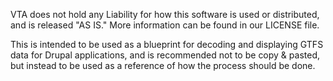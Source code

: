 VTA does not hold any Liability for how this software is used or distributed, and is released "AS IS." More information can be found in our LICENSE file.

This is intended to be used as a blueprint for decoding and displaying GTFS data for Drupal applications, and is recommended not to be copy & pasted, but instead to be used as a reference of how the process should be done.
